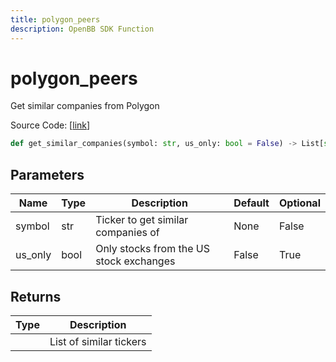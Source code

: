 ```yaml
---
title: polygon_peers
description: OpenBB SDK Function
---
```


# polygon_peers

Get similar companies from Polygon

Source Code: [[link](https://github.com/OpenBB-finance/OpenBBTerminal/tree/main/openbb_terminal/stocks/comparison_analysis/polygon_model.py#L17)]

```python
def get_similar_companies(symbol: str, us_only: bool = False) -> List[str]
```
## Parameters

| Name | Type | Description | Default | Optional |
| ---- | ---- | ----------- | ------- | -------- |
| symbol | str | Ticker to get similar companies of | None | False |
| us_only | bool | Only stocks from the US stock exchanges | False | True |

## Returns

| Type | Description |
| ---- | ----------- |
|  | List of similar tickers |

